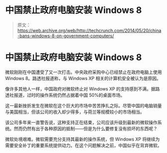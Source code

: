 # 中国禁止政府电脑安装 Windows 8

> 原文：<https://web.archive.org/web/http://techcrunch.com/2014/05/20/china-bans-windows-8-on-government-computers/>

# 中国禁止政府电脑安装 Windows 8

微软刚刚在中国遭受了又一次打击。中央政府采购中心已经禁止在政府电脑上使用 Windows 8。路透社报道称，与 Windows XP 相关的计算机安全被认为是原因。

像许多其他人一样，中国政府对微软终止对 Windows XP 的支持感到不满。据路透社报道，过时的操作系统仍然占据着中国 50%的桌面市场。

这一最新挫折发生在微软在这个巨大的市场中苦苦挣扎之际。尽管中国的电脑销量与美国相当，但该公司的收入却少得多，与荷兰等规模较小的市场相当。

该公司多年来一直警告说，这种支持正在结束，公司应该升级到最新的微软操作系统。然而仍然有出于各种原因的抵制——但是为什么要修复没有损坏的东西呢？

微软处境艰难。微软需要充分支持其最新的操作系统，但 Windows XP 将继续为需要安全补丁的重要系统提供动力。在这个问题解决之前，中国似乎在背弃微软。